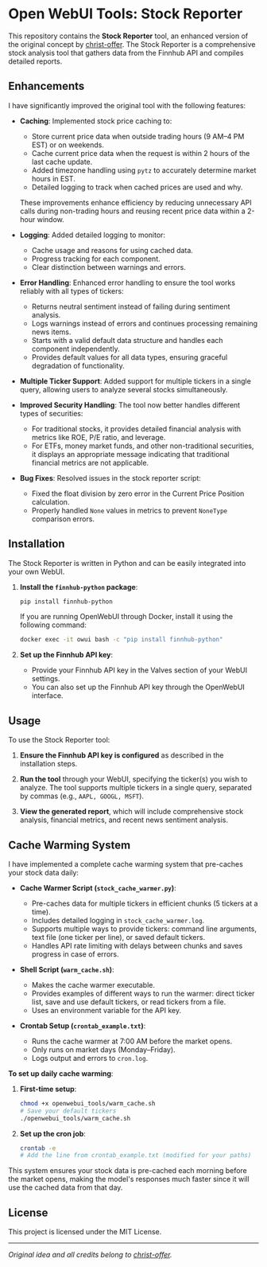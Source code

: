 # Open WebUI Tools: Stock Reporter

This repository contains the **Stock Reporter** tool, an enhanced version of the original concept by [christ-offer](https://github.com/christ-offer/open-webui-tools). The Stock Reporter is a comprehensive stock analysis tool that gathers data from the Finnhub API and compiles detailed reports.

## Enhancements

I have significantly improved the original tool with the following features:

- **Caching**: Implemented stock price caching to:
  - Store current price data when outside trading hours (9 AM–4 PM EST) or on weekends.
  - Cache current price data when the request is within 2 hours of the last cache update.
  - Added timezone handling using `pytz` to accurately determine market hours in EST.
  - Detailed logging to track when cached prices are used and why.

  These improvements enhance efficiency by reducing unnecessary API calls during non-trading hours and reusing recent price data within a 2-hour window.

- **Logging**: Added detailed logging to monitor:
  - Cache usage and reasons for using cached data.
  - Progress tracking for each component.
  - Clear distinction between warnings and errors.

- **Error Handling**: Enhanced error handling to ensure the tool works reliably with all types of tickers:
  - Returns neutral sentiment instead of failing during sentiment analysis.
  - Logs warnings instead of errors and continues processing remaining news items.
  - Starts with a valid default data structure and handles each component independently.
  - Provides default values for all data types, ensuring graceful degradation of functionality.

- **Multiple Ticker Support**: Added support for multiple tickers in a single query, allowing users to analyze several stocks simultaneously.

- **Improved Security Handling**: The tool now better handles different types of securities:
  - For traditional stocks, it provides detailed financial analysis with metrics like ROE, P/E ratio, and leverage.
  - For ETFs, money market funds, and other non-traditional securities, it displays an appropriate message indicating that traditional financial metrics are not applicable.

- **Bug Fixes**: Resolved issues in the stock reporter script:
  - Fixed the float division by zero error in the Current Price Position calculation.
  - Properly handled `None` values in metrics to prevent `NoneType` comparison errors.

## Installation

The Stock Reporter is written in Python and can be easily integrated into your own WebUI.

1. **Install the `finnhub-python` package**:

   ```bash
   pip install finnhub-python
   ```

   If you are running OpenWebUI through Docker, install it using the following command:

   ```bash
   docker exec -it owui bash -c "pip install finnhub-python"
   ```

2. **Set up the Finnhub API key**:

   - Provide your Finnhub API key in the Valves section of your WebUI settings.
   - You can also set up the Finnhub API key through the OpenWebUI interface.

## Usage

To use the Stock Reporter tool:

1. **Ensure the Finnhub API key is configured** as described in the installation steps.

2. **Run the tool** through your WebUI, specifying the ticker(s) you wish to analyze. The tool supports multiple tickers in a single query, separated by commas (e.g., `AAPL, GOOGL, MSFT`).

3. **View the generated report**, which will include comprehensive stock analysis, financial metrics, and recent news sentiment analysis.

## Cache Warming System

I have implemented a complete cache warming system that pre-caches your stock data daily:

- **Cache Warmer Script (`stock_cache_warmer.py`)**:
  - Pre-caches data for multiple tickers in efficient chunks (5 tickers at a time).
  - Includes detailed logging in `stock_cache_warmer.log`.
  - Supports multiple ways to provide tickers: command line arguments, text file (one ticker per line), or saved default tickers.
  - Handles API rate limiting with delays between chunks and saves progress in case of errors.

- **Shell Script (`warm_cache.sh`)**:
  - Makes the cache warmer executable.
  - Provides examples of different ways to run the warmer: direct ticker list, save and use default tickers, or read tickers from a file.
  - Uses an environment variable for the API key.

- **Crontab Setup (`crontab_example.txt`)**:
  - Runs the cache warmer at 7:00 AM before the market opens.
  - Only runs on market days (Monday–Friday).
  - Logs output and errors to `cron.log`.

**To set up daily cache warming**:

1. **First-time setup**:

   ```bash
   chmod +x openwebui_tools/warm_cache.sh
   # Save your default tickers
   ./openwebui_tools/warm_cache.sh
   ```

2. **Set up the cron job**:

   ```bash
   crontab -e
   # Add the line from crontab_example.txt (modified for your paths)
   ```

This system ensures your stock data is pre-cached each morning before the market opens, making the model's responses much faster since it will use the cached data from that day.

## License

This project is licensed under the MIT License.

---

*Original idea and all credits belong to [christ-offer](https://github.com/christ-offer/open-webui-tools).*


